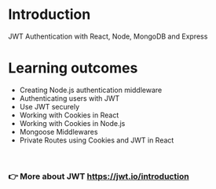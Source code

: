 # Introduction

JWT Authentication with React, Node, MongoDB and Express

# Learning outcomes

- Creating Node.js authentication middleware
- Authenticating users with JWT
- Use JWT securely
- Working with Cookies in React
- Working with Cookies in Node.js
- Mongoose Middlewares
- Private Routes using Cookies and JWT in React

</br>

### 👉 More about JWT https://jwt.io/introduction
